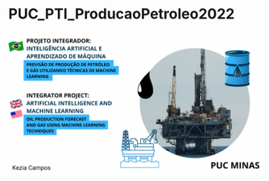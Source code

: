 # PUC_PTI_ProducaoPetroleo2022
 
![alt text](https://github.com/keziacamposcs/PUC_PTI_ProducaoPetroleo/blob/main/README/1.png)
